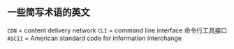 ## 一些简写术语的英文

`CDN` = content delivery network
`CLI` = command line interface 命令行工具接口
`ASCII` = American standard code for information interchange